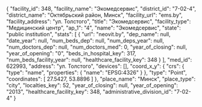 {
    "facility_id": 348,
    "facility_name": "Экомедсервис",
    "district_id": "7-02-4",
    "district_name": "Октябрьский район, Минск",
    "facility_url": "ems.by",
    "facility_address": "ул. Толстого",
    "title": "Экомедсервис",
    "facility_type": "Медицинский центр",
    "ap_1": "4",
    "name": "Экомедсервис",
    "state": "public institution",
    "stats": [
        {
            "url": "neovit.by",
            "dep_name": null,
            "date_year": null,
            "num_beds_dep": null,
            "num_deps_year": null,
            "num_doctors_dep": null,
            "num_doctors_med": 0,
            "year_of_closing": null,
            "year_of_opening": "0",
            "beds_in_hospital_key": 317,
            "num_beds_facility_year": null,
            "healthcare_facility_key": 348
        }
    ],
    "med_id": 622993,
    "address": "ул. Толстого",
    "devices": [],
    "coord_x_y": {
        "crs": {
            "type": "name",
            "properties": {
                "name": "EPSG:4326"
            }
        },
        "type": "Point",
        "coordinates": [
            27.5427,
            53.8896
        ]
    },
    "place_name": "Минск",
    "place_type": "city",
    "localties_key": 52,
    "year_of_closing": null,
    "year_of_opening": "2013",
    "healthcare_facility_key": 348,
    "administrative_division_id": "7-02-4"
}